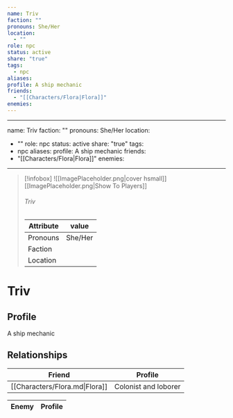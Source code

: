 ```yaml
---
name: Triv
faction: ""
pronouns: She/Her
location:
  - ""
role: npc
status: active
share: "true"
tags:
  - npc
aliases: 
profile: A ship mechanic
friends:
  - "[[Characters/Flora|Flora]]"
enemies: 
---
```

---
name: Triv
faction: ""
pronouns: She/Her
location:
  - ""
role: npc
status: active
share: "true"
tags:
  - npc
aliases: 
profile: A ship mechanic
friends:
  - "[[Characters/Flora|Flora]]"
enemies:
---


> [!infobox]
> ![[ImagePlaceholder.png|cover hsmall]]
> [[ImagePlaceholder.png|Show To Players]]
> ###### Triv
> Attribute |  value |
> ---|---|
> Pronouns | She/Her
> Faction | 
> Location |  |


# Triv
## Profile
A ship mechanic


## Relationships

| Friend                         | Profile              |
| ------------------------------ | -------------------- |
| [[Characters/Flora.md\|Flora]] | Colonist and loborer |


| Enemy | Profile |
| ----- | ------- |


